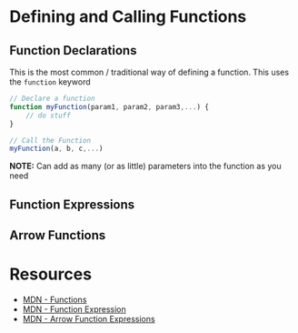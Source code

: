 # Defining and Calling Functions

## Function Declarations
This is the most common / traditional way of defining a function. This uses the `function` keyword

```js
// Declare a function
function myFunction(param1, param2, param3,...) {
    // do stuff
}

// Call the Function
myFunction(a, b, c,...)
```
**NOTE:** Can add as many (or as little) parameters into the function as you need

## Function Expressions

## Arrow Functions

# Resources
- [MDN - Functions](https://developer.mozilla.org/en-US/docs/Web/JavaScript/Guide/Functions)
- [MDN - Function Expression](https://developer.mozilla.org/en-US/docs/Web/JavaScript/Reference/Operators/function)
- [MDN - Arrow Function Expressions](https://developer.mozilla.org/en-US/docs/Web/JavaScript/Reference/Functions/Arrow_functions)
